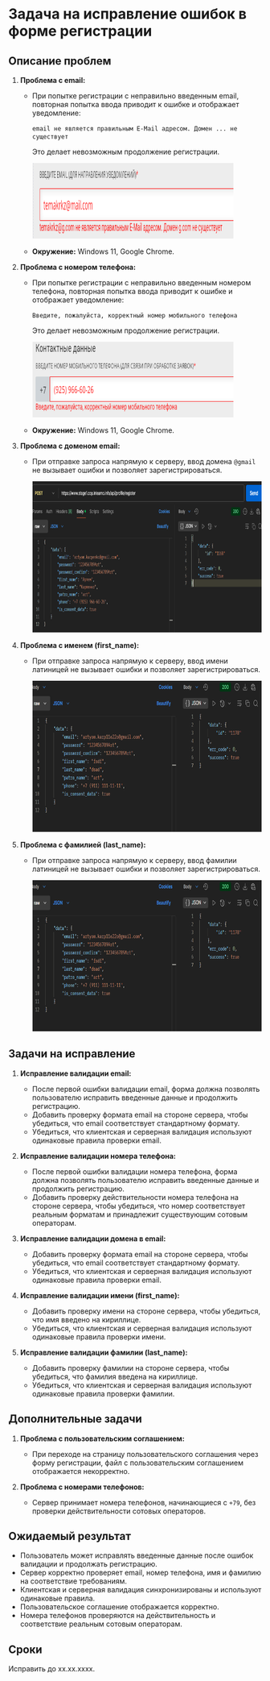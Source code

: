 # Задача на исправление ошибoк в форме регистрации

## Описание проблем

1. **Проблема с email:**
   - При попытке регистрации с неправильно введенным email, повторная попытка ввода приводит к ошибке и отображает уведомление: 
     ```
     email не является правильным E-Mail адресом. Домен ... не существует
     ```
     Это делает невозможным продолжение регистрации.

     <img src="https://raw.githubusercontent.com/temakarkz/Portfolio/refs/heads/main/Отчет/Снимок%20экрана%202025-02-28%20173748.png" width="400" height="150">

   - **Окружение:** Windows 11, Google Chrome.

2. **Проблема с номером телефона:**
   - При попытке регистрации с неправильно введенным номером телефона, повторная попытка ввода приводит к ошибке и отображает уведомление:
     ```
     Введите, пожалуйста, корректный номер мобильного телефона
     ```
     Это делает невозможным продолжение регистрации.

     <img src="https://raw.githubusercontent.com/temakarkz/Portfolio/refs/heads/main/Отчет/Снимок%20экрана%202025-02-28%20173638.png" width="400" height="150">  

   - **Окружение:** Windows 11, Google Chrome.

3. **Проблема с доменом email:**
   - При отправке запроса напрямую к серверу, ввод домена `@gmail` не вызывает ошибки и позволяет зарегистрироваться.
  
     <img src="https://raw.githubusercontent.com/temakarkz/Portfolio/refs/heads/main/Отчет/Снимок%20экрана%202025-02-28%20170757.png" width="600" height="300">

4. **Проблема с именем (first_name):**
   - При отправке запроса напрямую к серверу, ввод имени латиницей не вызывает ошибки и позволяет зарегистрироваться.
  
     <img src="https://raw.githubusercontent.com/temakarkz/Portfolio/refs/heads/main/Отчет/Снимок%20экрана%202025-02-28%20172736.png" width="600" height="300">

5. **Проблема с фамилией (last_name):**
   - При отправке запроса напрямую к серверу, ввод фамилии латиницей не вызывает ошибки и позволяет зарегистрироваться.

     <img src="https://raw.githubusercontent.com/temakarkz/Portfolio/refs/heads/main/Отчет/Снимок%20экрана%202025-02-28%20172736.png" width="600" height="300">

## Задачи на исправление

1. **Исправление валидации email:**
   - После первой ошибки валидации email, форма должна позволять пользователю исправить введенные данные и продолжить регистрацию.
   - Добавить проверку формата email на стороне сервера, чтобы убедиться, что email соответствует стандартному формату.
   - Убедиться, что клиентская и серверная валидация используют одинаковые правила проверки email.

2. **Исправление валидации номера телефона:**
   - После первой ошибки валидации номера телефона, форма должна позволять пользователю исправить введенные данные и продолжить регистрацию.
   - Добавить проверку действительности номера телефона на стороне сервера, чтобы убедиться, что номер соответствует реальным форматам и принадлежит существующим сотовым операторам.

3. **Исправление валидации домена в email:**
   - Добавить проверку формата email на стороне сервера, чтобы убедиться, что email соответствует стандартному формату. 
   - Убедиться, что клиентская и серверная валидация используют одинаковые правила проверки email.

4. **Исправление валидации имени (first_name):**
   - Добавить проверку имени на стороне сервера, чтобы убедиться, что имя введено на кириллице.
   - Убедиться, что клиентская и серверная валидация используют одинаковые правила проверки имени.

5. **Исправление валидации фамилии (last_name):**
   - Добавить проверку фамилии на стороне сервера, чтобы убедиться, что фамилия введена на кириллице.
   - Убедиться, что клиентская и серверная валидация используют одинаковые правила проверки фамилии.

## Дополнительные задачи

1. **Проблема с пользовательским соглашением:**
   - При переходе на страницу пользовательского соглашения через форму регистрации, файл с пользовательским соглашением отображается некорректно.

2. **Проблема с номерами телефонов:**
   - Сервер принимает номера телефонов, начинающиеся с `+79`, без проверки действительности сотовых операторов.

## Ожидаемый результат

- Пользователь может исправлять введенные данные после ошибок валидации и продолжать регистрацию.
- Сервер корректно проверяет email, номер телефона, имя и фамилию на соответствие требованиям.
- Клиентская и серверная валидация синхронизированы и используют одинаковые правила.
- Пользовательское соглашение отображается корректно.
- Номера телефонов проверяются на действительность и соответствие реальным сотовым операторам.

## Сроки

Исправить до xx.xx.xxxx.
